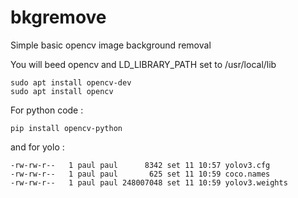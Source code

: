 # bkgremove
Simple basic opencv image background removal 

You will beed opencv and LD_LIBRARY_PATH set to /usr/local/lib

```
sudo apt install opencv-dev
sudo apt install opencv
```

For python code :
```
pip install opencv-python
```
and for yolo : 
```
-rw-rw-r--   1 paul paul      8342 set 11 10:57 yolov3.cfg
-rw-rw-r--   1 paul paul       625 set 11 10:59 coco.names
-rw-rw-r--   1 paul paul 248007048 set 11 10:59 yolov3.weights
```

